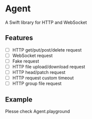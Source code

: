 # Agent
A Swift library for HTTP and WebSocket

## Features
-[ ] HTTP get/put/post/delete request
-[ ] WebSocket request
-[ ] Fake request
-[ ] HTTP file upload/download request
-[ ] HTTP head/patch request
-[ ] HTTP request custom timeout
-[ ] HTTP group file request

## Example
Plesse check Agent.playground
